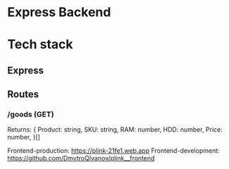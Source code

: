 # Express Backend 

# Tech stack
## Express

## Routes
### /goods (GET)
Returns: {
    Product: string,
    SKU: string,
    RAM: number,
    HDD: number,
    Price: number,
}[]

Frontend-production: https://plink-21fe1.web.app
Frontend-development: https://github.com/DmytroQIvanov/plink__frontend
